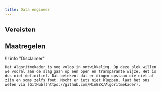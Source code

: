 ```yaml
---
title: Data engineer
---
```


## Vereisten

<!-- list_vereisten rollen/data-engineer no-rol -->

## Maatregelen

<!-- list_maatregelen rollen/data-engineer no-rol  -->

!!! info "Disclaimer"

    Het Algoritmekader is nog volop in ontwikkeling. Op deze plek willen we vooral aan de slag gaan op een open en transparante wijze. Het is dus niet definitief. Dat betekent dat er dingen opstaan die niet af zijn en soms zelfs fout. Mocht er iets niet kloppen, laat het ons weten via [GitHub](https://github.com/MinBZK/Algoritmekader).